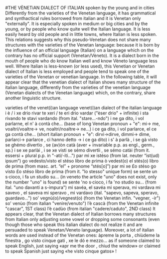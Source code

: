 #THE VÈNETiAN DIALECT OF ITALIAN
spoken by the young and in cities
Differently from the varieties of the Venetan language, it has grammatical and synthactical
rules borrowed from italian and it is Venetan only "externally".
It is especially spoken in medium or big cities and by the young, or by people who know quite
well the Italian language. It is less easily heard by old people and in little towns, where Italian
is less spoken. This relations suggests why this pseudo-Venetan does not share many
structures with the varieties of the Venetan language: because it is born by the influence of an
official language (Italian) on a language which on the contrary has no official support
(Venetan/Vèneto). It is a dialect born in the mouth of people who do know Italian well and
know Vèneto language less well. Where Italian is less-known (or less used), this Venetian or
Venetan dialect of Italian is less employed and people tend to speak one of the varieties of the
Venetan or venetian language.
In the following table, it will appear clear that the venetian dialect of Italian shows many
structure of the italian language, differently from the varieties of the venetian language
(Venetan dialects of the Venetan language) which, on the contrary, share another linguistic
structure.

varieties of the venet(i)an language venet(i)an dialect of the italian language
i è / i xe drio rivar
te xeri / te eri drio vardar
("èser drio" + infinite)
i sta rivando
te stavi vardando
(from ital. "stare...-ndo")
i ne ga dito, i vol parlarne,
el n' à contà che...
(base of long Venetan pronoun + "e":
mi-> me, voaltri/voaltre-> ve,
noaltri/noaltre-> ne...)
i ce ga dito, i vol parlarce,
el ce ga contà che...
(short italian pronoun + "e": dirvi->dirve,
dimmi-> dìme, parlarci-> parlarce ,
ci hanno detto -> i ce ga dito)
i s' à parlà , i se gà visto
se ghémo divertìo , se (av)òn catà
(aver + invariable p.p. as engl., germ., sp.)
i se xe parlài , i se xe visti
se sémo divertìi , se sémo catài
(from it. essersi + plural p.p. in "-ati/-iti...")
par mi xe istéso
(from lat. neuter “ist(ud) ipsum”)
go vedesto/visto el stéso libro de prima
ò vedest(o) el stés(o) libro de prima
(from masc. art. “el” + pronome “stés[o]”)
par mi xe £o stéso
go visto £o stéso libro de prima
(from it. "lo stesso" unique form)
se sente un s·cioco, i fa un studio su...
(in veneto the article "uno" does not exist,
only the number "uno" is found)
se sente 'no s·cioco, i fa 'no studio su...
(from ital. "uno davanti a s-impura")
mi savéa, el savéa
mi sperava, mi vardava
mi savevo , el saveva
mi speravo , mi vardavo
(ital. "sapevo, sapeva, speravo, guardavo...")
so' vegnù(o)/vegnest(o)
(from the Venetan infin. "vegner, -ir")
so' venùo
(from italian "venire/venuto")
l’è cascà
(from the Venetan infinite "cascar",
1ST class)
l’è cadùo
(from italian "cadere/caduto",
2ND class)
It appears clear, that the Venetan dialect of Italian borrows many structures from Italian only
adjusting some vowel or dropping some consonants (even though those who speak this italian
dialect do not realize it and are persuaded to speak Venetan/Veneto language). Moreover, a lot
of italian words are used instead of the Venetan ones: àpreme la porta , chiùdeme la finestra ,
go visto cinque gati , xe le dó e mezzo... as if someone claimed to speak English, just saying
«apr me the door , chiud the window» or claimed to speak Spanish just saying «he visto
cinque gatos» !